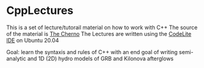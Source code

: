 # CppLectures

This is a set of lecture/tutorail material on how to work with C++
The source of the material is [The Cherno](https://youtube.com/playlist?list=PLlrATfBNZ98dudnM48yfGUldqGD0S4FFb)
The Lectures are written using the [CodeLite IDE](https://codelite.org/) on Ubuntu 20.04

Goal: learn the syntaxis and rules of C++ with an end goal of writing semi-analytic and 1D (2D) hydro models of GRB and Kilonova afterglows
